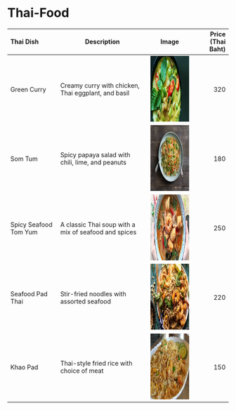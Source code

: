 # Thai-Food

| **Thai Dish**      | **Description**                               | **Image**                                           | **Price (Thai Baht)** |
|:----------------------|-----------------------------------------------|:---------------------------------------------------:|-----------------------:|
| Green Curry       | Creamy curry with chicken, Thai eggplant, and basil      | <img src="images/thai-food/green-curry.jpg" alt="Green Curry" width="150" height="150"/>       | 320                   |
| Som Tum  | Spicy papaya salad with chili, lime, and peanuts | <img src="images/thai-food/papaya-salad.jpg" alt="Som Tum" width="150" height="150"/> | 180                   |
| Spicy Seafood Tom Yum | A classic Thai soup with a mix of seafood and spices | <img src="images/thai-food/tom-yum-kung.jpg" alt="Spicy Seafood Tom Yum" width="150" height="150"/> | 250                   |
| Seafood Pad Thai      | Stir-fried noodles with assorted seafood     | <img src="images/thai-food/pad_thai.jpg" alt="Seafood Pad Thai" width="150" height="150"/>             | 220                   |
| Khao Pad       | Thai-style fried rice with choice of meat| <img src="images/thai-food/fried-rice.jpg" alt="Khao Pad" width="150px" height="150px"/>                 | 150                   |
